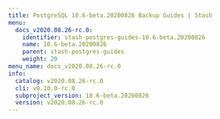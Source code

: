 ```yaml
---
title: PostgreSQL 10.6-beta.20200826 Backup Guides | Stash
menu:
  docs_v2020.08.26-rc.0:
    identifier: stash-postgres-guides-10.6-beta.20200826
    name: 10.6-beta.20200826
    parent: stash-postgres-guides
    weight: 20
menu_name: docs_v2020.08.26-rc.0
info:
  catalog: v2020.08.26-rc.0
  cli: v0.10.0-rc.0
  subproject_version: 10.6-beta.20200826
  version: v2020.08.26-rc.0
---
```


